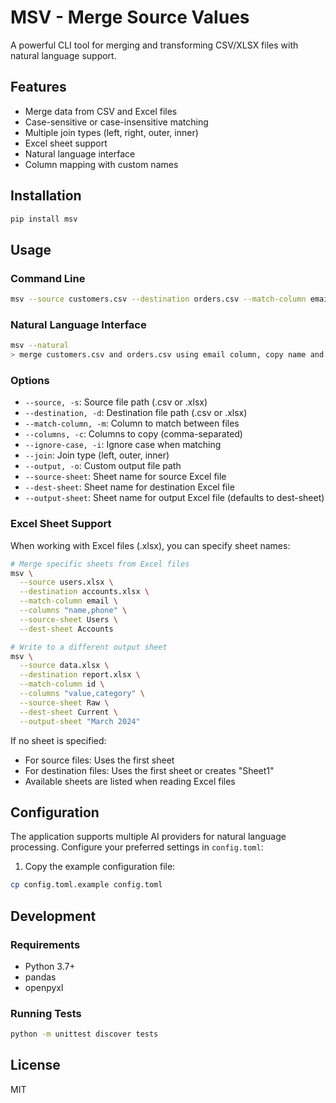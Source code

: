 # MSV - Merge Source Values

A powerful CLI tool for merging and transforming CSV/XLSX files with natural language support.

## Features
- Merge data from CSV and Excel files
- Case-sensitive or case-insensitive matching
- Multiple join types (left, right, outer, inner)
- Excel sheet support
- Natural language interface
- Column mapping with custom names

## Installation
```bash
pip install msv
```

## Usage

### Command Line

```bash
msv --source customers.csv --destination orders.csv --match-column email --columns "name,phone"
```

### Natural Language Interface

```bash
msv --natural
> merge customers.csv and orders.csv using email column, copy name and phone, ignore case
```

### Options

- `--source, -s`: Source file path (.csv or .xlsx)
- `--destination, -d`: Destination file path (.csv or .xlsx)
- `--match-column, -m`: Column to match between files
- `--columns, -c`: Columns to copy (comma-separated)
- `--ignore-case, -i`: Ignore case when matching
- `--join`: Join type (left, outer, inner)
- `--output, -o`: Custom output file path
- `--source-sheet`: Sheet name for source Excel file
- `--dest-sheet`: Sheet name for destination Excel file
- `--output-sheet`: Sheet name for output Excel file (defaults to dest-sheet)

### Excel Sheet Support

When working with Excel files (.xlsx), you can specify sheet names:

```bash
# Merge specific sheets from Excel files
msv \
  --source users.xlsx \
  --destination accounts.xlsx \
  --match-column email \
  --columns "name,phone" \
  --source-sheet Users \
  --dest-sheet Accounts

# Write to a different output sheet
msv \
  --source data.xlsx \
  --destination report.xlsx \
  --match-column id \
  --columns "value,category" \
  --source-sheet Raw \
  --dest-sheet Current \
  --output-sheet "March 2024"
```

If no sheet is specified:
- For source files: Uses the first sheet
- For destination files: Uses the first sheet or creates "Sheet1"
- Available sheets are listed when reading Excel files

## Configuration

The application supports multiple AI providers for natural language processing. Configure your preferred settings in `config.toml`:

1. Copy the example configuration file:
```bash
cp config.toml.example config.toml
```

## Development

### Requirements

- Python 3.7+
- pandas
- openpyxl
 
### Running Tests
```bash
python -m unittest discover tests
```

## License

MIT